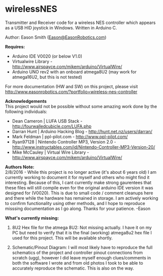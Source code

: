 # wirelessNES
Transmitter and Receiver code for a wireless NES controller which appears as a USB HID joystick in Windows. Written in Arduino C. 

Author: Eason Smith (Eason@EasonRobotics.com)

**Requires:**
* Arduino IDE V0020 (or below V1.0)
* Virtualwire Library - http://www.airspayce.com/mikem/arduino/VirtualWire/
* Arduino UNO rev2 with an onboard atmega8U2 (may work for atmega16U2, but this is not tested)

For more documentation (HW and SW) on this project, please visit http://www.easonrobotics.com/?portfolio=wireless-nes-controller

**Acknowledgements**  
This project would not be possible without some amazing work done by the following individuals:
* Dean Cameron | LUFA USB Stack - http://fourwalledcubicle.com/LUFA.php
* Darran Hunt | Arduino Hacking Blog - http://hunt.net.nz/users/darran/
* Mark Feldman | ppl-pilot.com - http://www.ppl-pilot.com/
* Ryan97128 | Nintendo Controller MP3, Version 2.0 - http://www.instructables.com/id/Nintendo-Controller-MP3-Version-20/
* Mike McCauley | Virtual Wire Library - http://www.airspayce.com/mikem/arduino/VirtualWire/

**Authors Note:**  
2/8/2016 - While this project is no longer active (it's about 6 years old) I am currently working to document it for myself and others
who might find it interesting. Because of this, I cant currently make strong gaurentees that these files will still compile even for the original
arduino IDE version it was designed for (V0020). This is due to small code / comment cleanups here and there while the hardware has remained
in storage. I am actively working to confirm functionality using other methods, and I hope to reproduce misssing documentation as I go along. 
Thanks for your patience. -Eason

**What's currently missing:**  

1. 8U2 Hex file for the atmega 8U2:     Not missing actually. I have it on my PC but need to verify that it is the 
final (working) atmega8u2 hex file I used for this project. This will be available shortly. 

2. Schematic/Pinout Diagram:     I will most likely have to reproduce the full schematics of the project and controller pinout connections 
from scratch (ugg), however I did leave myself enough clues/comments in both the software I wrote and from old photos I took to be able
to accurately reproduce the schematic. This is also on the way.
